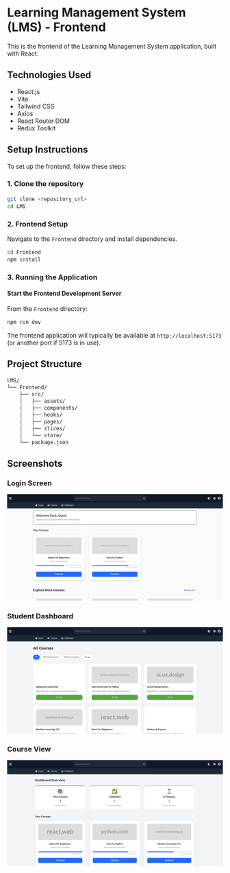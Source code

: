 # Learning Management System (LMS) - Frontend

This is the frontend of the Learning Management System application, built with React.

## Technologies Used

- React.js
- Vite
- Tailwind CSS
- Axios
- React Router DOM
- Redux Toolkit

## Setup Instructions

To set up the frontend, follow these steps:

### 1. Clone the repository

```bash
git clone <repository_url>
cd LMS
```

### 2. Frontend Setup

Navigate to the `Frontend` directory and install dependencies.

```bash
cd Frontend
npm install
```

### 3. Running the Application

#### Start the Frontend Development Server

From the `Frontend` directory:

```bash
npm run dev
```

The frontend application will typically be available at `http://localhost:5173` (or another port if 5173 is in use).

## Project Structure

```
LMS/
└── Frontend/
    ├── src/
    │   ├── assets/
    │   ├── components/
    │   ├── hooks/
    │   ├── pages/
    │   ├── slices/
    │   └── store/
    └── package.json
```

## Screenshots

### Login Screen
![Login Screen](screenshots/login-screen.png)

### Student Dashboard
![Student Dashboard](screenshots/dashboard.png)

### Course View
![Course View](screenshots/course-view.png)